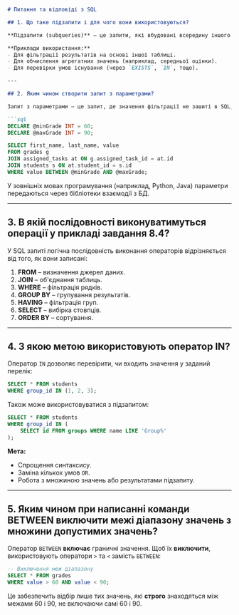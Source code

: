 
```markdown
# Питання та відповіді з SQL

## 1. Що таке підзапити і для чого вони використовуються?

**Підзапити (subqueries)** — це запити, які вбудовані всередину іншого SQL-запиту. Вони використовуються для отримання проміжних результатів, які потім обробляються основним запитом. Підзапити можуть бути у `SELECT`, `FROM` або `WHERE` частині запиту.

**Приклади використання:**
- Для фільтрації результатів на основі іншої таблиці.
- Для обчислення агрегатних значень (наприклад, середньої оцінки).
- Для перевірки умов існування (через `EXISTS`, `IN`, тощо).

---

## 2. Яким чином створити запит з параметрами?

Запит з параметрами — це запит, де значення фільтрації не зашиті в SQL, а передаються під час виконання (наприклад, з інтерфейсу користувача або іншого коду). У T-SQL (SQL Server) параметри зазвичай задаються через змінні:

```sql
DECLARE @minGrade INT = 60;
DECLARE @maxGrade INT = 90;

SELECT first_name, last_name, value
FROM grades g
JOIN assigned_tasks at ON g.assigned_task_id = at.id
JOIN students s ON at.student_id = s.id
WHERE value BETWEEN @minGrade AND @maxGrade;
```

У зовнішніх мовах програмування (наприклад, Python, Java) параметри передаються через бібліотеки взаємодії з БД.

---

## 3. В якій послідовності виконуватимуться операції у прикладі завдання 8.4?

У SQL запиті логічна послідовність виконання операторів відрізняється від того, як вони записані:

1. **FROM** – визначення джерел даних.
2. **JOIN** – об'єднання таблиць.
3. **WHERE** – фільтрація рядків.
4. **GROUP BY** – групування результатів.
5. **HAVING** – фільтрація груп.
6. **SELECT** – вибірка стовпців.
7. **ORDER BY** – сортування.

---

## 4. З якою метою використовують оператор IN?

Оператор `IN` дозволяє перевірити, чи входить значення у заданий перелік:

```sql
SELECT * FROM students
WHERE group_id IN (1, 2, 3);
```

Також може використовуватися з підзапитом:

```sql
SELECT * FROM students
WHERE group_id IN (
    SELECT id FROM groups WHERE name LIKE 'Group%'
);
```

**Мета:**
- Спрощення синтаксису.
- Заміна кількох умов `OR`.
- Робота з множиною значень або результатами підзапиту.

---

## 5. Яким чином при написанні команди BETWEEN виключити межі діапазону значень з множини допустимих значень?

Оператор `BETWEEN` **включає** граничні значення. Щоб їх **виключити**, використовують оператори `>` та `<` замість `BETWEEN`:

```sql
-- Виключення меж діапазону
SELECT * FROM grades
WHERE value > 60 AND value < 90;
```

Це забезпечить відбір лише тих значень, які **строго** знаходяться між межами 60 і 90, не включаючи самі 60 і 90.
```

